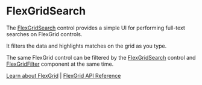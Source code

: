 FlexGridSearch
==============

The [FlexGridSearch](https://www.grapecity.com/wijmo/api/classes/wijmo_grid_search.flexgridsearch.html) control provides a simple UI for performing full-text searches
on FlexGrid controls. 

It filters the data and highlights matches on the grid as you type.

The same FlexGrid control can be filtered by the [FlexGridSearch](https://www.grapecity.com/wijmo/api/classes/wijmo_grid_search.flexgridsearch.html) control and 
[FlexGridFilter](https://www.grapecity.com/wijmo/api/classes/wijmo_grid_filter.flexgridfilter.html) component at the same time.

[Learn about FlexGrid](https://www.grapecity.com/wijmo/flexgrid-javascript-data-grid) | [FlexGrid API Reference](https://www.grapecity.com/wijmo/api/classes/wijmo_grid.flexgrid.html)